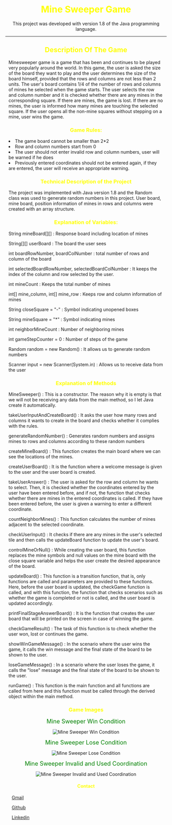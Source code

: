<div style="text-align:center;"> 
<h1 style="text-align:center; color: yellow"> Mine Sweeper Game </h1> 
<p style="text-align:center;"> This project was developed with version 1.8 of the Java programming language. </p>
</div>

---
<div style="margin:10px; border:">
<h2 style="text-align:center; color: yellow"> Description Of The Game </h2> 
<p> Minesweeper game is a game that has been and continues to be played very popularly around the world.
In this game, the user is asked the size of the board they want to play and the user determines the size of the board himself, provided that the rows and columns are not less than 2 units.
The user's board contains 1/4 of the number of rows and columns of mines he selected when the game starts.
The user selects the row and column number and it is checked whether there are any mines in the corresponding square. If there are mines, the game is lost. If there are no mines, the user is informed how many mines are touching the selected square.
If the user opens all the non-mine squares without stepping on a mine, user wins the game. </p>
 </div>

<div style="margin:10px;">
<h3 style="text-align:center; color: yellow"> Game Rules: </h3>  
<li> The game board cannot be smaller than 2*2 </li> 
<li> Row and column numbers start from 0 </li> 
<li> The user should not enter invalid row and column numbers, user will be warned if he does </li> 
<li> Previously entered coordinates should not be entered again, if they are entered, the user will receive an appropriate warning. </li> 
</div>

<div style="margin:10px;">
<h3 style="text-align:center; color: yellow"> Technical Description of the Project </h3> 
The project was implemented with Java version 1.8 and the Random class was used to generate random numbers in this project.
User board, mine board, position information of mines in rows and columns were created with an array structure.
 </div>



<div style="margin:10px;"> 
<h3 style="text-align:center; color: yellow">  Explanation of Variables: </h3>
<p> String mineBoard[][] : Response board including location of mines </p> 
<p> String[][] userBoard : The board the user sees </p> 
<p> int boardRowNumber, boardColNumber : total number of rows and column of the board </p> 
<p> int selectedBoardRowNumber, selectedBoardColNumber : It keeps the index of the column and row selected by the user. </p> 
<p> int mineCount : Keeps the total number of mines </p> 
<p> int[] mine_column,  int[] mine_row : Keeps row and column information of mines </p> 
<p> String closeSquare = "-" : Symbol indicating unopened boxes </p> 
<p> String mineSquare = "*" : Symbol indicating mines </p> 
<p> int neighborMineCount : Number of neighboring mines </p> 
<p> int gameStepCounter = 0 : Number of steps of the game </p>
<p> Random random = new Random() : It allows us to generate random numbers </p> 
<p> Scanner input = new Scanner(System.in) : Allows us to receive data from the user </p> 
</div>

<div style="margin:10px;">
<h3 style="text-align:center; color: yellow"> Explanation of Methods </h3> 

<p> MineSweeper() : This is a constructor. The reason why it is empty is that we will not be receiving any data from the main method, so I let Java create it automatically.</p>  
<p> takeUserInputAndCreateBoard() : It asks the user how many rows and columns it wants to create in the board and checks whether it complies with the rules. </p> 
<p> generateRandomNumber() : Generates random numbers and assigns mines to rows and columns according to these random numbers </p> 
<p> createMineBoard() : This function creates the main board where we can see the locations of the mines. </p> 
<p> createUserBoard() : It is the function where a welcome message is given to the user and the user board is created. </p> 
<p> takeUserAnswer() : The user is asked for the row and column he wants to select. Then, it is checked whether the coordinates entered by the user have been entered before, and if not, the function that checks whether there are mines in the entered coordinates is called. If they have been entered before, the user is given a warning to enter a different coordinate. </p> 
<p> countNeighborMines() : This function calculates the number of mines adjacent to the selected coordinate. </p> 
<p> checkUserInput() : It checks if there are any mines in the user's selected tile and then calls the updateBoard function to update the user's board. </p> 
<p> controlMineOrNull() : While creating the user board, this function replaces the mine symbols and null values on the mine board with the close square variable and helps the user create the desired appearance of the board. </p> 
<p> updateBoard() : This function is a transition function, that is, only functions are called and parameters are provided to these functions. Here, before the user board is updated, the checkGame function is called, and with this function, the function that checks scenarios such as whether the game is completed or not is called, and the user board is updated accordingly. </p> 
<p> printFinalStageAnswerBoard() : It is the function that creates the user board that will be printed on the screen in case of winning the game. </p> 
<p> checkGameResult() : The task of this function is to check whether the user won, lost or continues the game. </p> 
<p> showWinGameMessage() : In the scenario where the user wins the game, it calls the win message and the final state of the board to be shown to the user. </p> 
<p> loseGameMessage() : In a scenario where the user loses the game, it calls the "lose" message and the final state of the board to be shown to the user. </p> 
<p> runGame() : This function is the main function and all functions are called from here and this function must be called through the derived object within the main method. </p> 
 </div>

<div style="text-align:center; margin:10px;">
<h3 style="text-align:center; color: yellow">  Game Images </h3>
<span style="color:green; font-size: 18px;"> Mine Sweeper Win Condition </span>

![Mine Sweeper Win Condition](src/ProjectImages/win-condition.PNG)

<span style="color:green; font-size: 18px;"> Mine Sweeper Lose Condition </span>

![Mine Sweeper Lose Condition](src/ProjectImages/lose-condition.PNG)

<span style="color:green; font-size: 18px;"> Mine Sweeper Invalid and Used Coordination </span>

![Mine Sweeper Invalid and Used Coordination](src/ProjectImages/invalid-and-used-coordination.PNG)

</div>

<div style="margin:20px">
<h4 style="text-align:center; color: yellow"> Contact </h4> 
<p> <a href="ferhatseker180@gmail.com"> Gmail </a>  </p> 
<p> <a href="https://github.com/ferhatseker180"> Github  </a> </p> 
<p> <a href="https://www.linkedin.com/in/ferhat-%C5%9Feker-2410571a4/"> Linkedin </a> </p> 
 </div>

